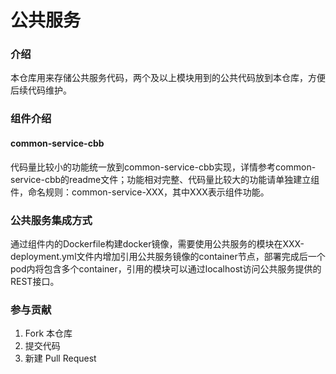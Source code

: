 # 公共服务

### 介绍
本仓库用来存储公共服务代码，两个及以上模块用到的公共代码放到本仓库，方便后续代码维护。

### 组件介绍
#### common-service-cbb
代码量比较小的功能统一放到common-service-cbb实现，详情参考common-service-cbb的readme文件；功能相对完整、代码量比较大的功能请单独建立组件，命名规则：common-service-XXX，其中XXX表示组件功能。

### 公共服务集成方式
通过组件内的Dockerfile构建docker镜像，需要使用公共服务的模块在XXX-deployment.yml文件内增加引用公共服务镜像的container节点，部署完成后一个pod内将包含多个container，引用的模块可以通过localhost访问公共服务提供的REST接口。

### 参与贡献

1.  Fork 本仓库
2.  提交代码
3.  新建 Pull Request
